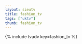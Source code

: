 ```yaml
--- 
layout: sieutv
title: fashion_tv
tags: ["uktv"]
thumb: fashion_tv
---
```

{% include tvadv key=fashion_tv %}
